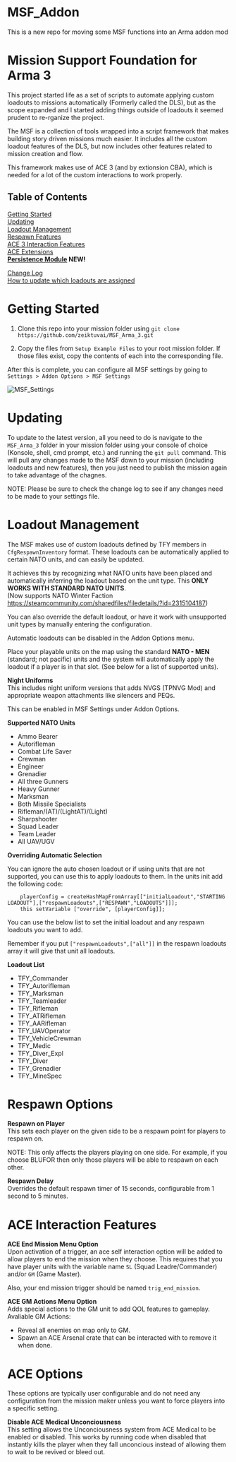 # MSF_Addon
This is a new repo for moving some MSF functions into an Arma addon mod


# Mission Support Foundation for Arma 3

This project started life as a set of scripts to automate applying custom loadouts to missions automatically (Formerly called the DLS), but as the scope expanded and I started adding things outside of loadouts it seemed prudent to re-rganize the project.  

The MSF is a collection of tools wrapped into a script framework that makes building story driven missions much easier.  It includes all the custom loadout features of the DLS, but now includes other features related to mission creation and flow.  

This framework makes use of ACE 3 (and by extionsion CBA), which is needed for a lot of the custom interactions to work properly.  

## Table of Contents  

[Getting Started](#getting-started)  
[Updating](#updating)  
[Loadout Management](#loadout-management)  
[Respawn Features](#respawn-options)  
[ACE 3 Interaction Features](#ace-interaction-features)  
[ACE Extensions](#ace-extensions)  
**[Persistence Module](Persistence.md) NEW!**

[Change Log](/Docs/Changelog.md)  
[How to update which loadouts are assigned](/Docs/Updating%20Assigned%20Loadouts.md)  

# Getting Started

1. Clone this repo into your mission folder using `git clone https://github.com/zeiktuvai/MSF_Arma_3.git` 

2. Copy the files from `Setup Example Files` to your root mission folder.  If those files exist, copy the contents of each into the corresponding file.

After this is complete, you can configure all MSF settings by going to `Settings > Addon Options > MSF Settings`

![MSF_Settings](https://raw.githubusercontent.com/zeiktuvai/TFY_Arma3/c3cd00d0fafba1322924c1d89cc020ef7831e2b5/img/MSF_Settings.png)

# Updating

To update to the latest version, all you need to do is navigate to the `MSF_Arma_3` folder in your mission folder using your console of choice (Konsole, shell, cmd prompt, etc.) and running the `git pull` command.  This will pull any changes made to the MSF down to your mission (including loadouts and new features), then you just need to publish the mission again to take advantage of the chagnes.

NOTE: Please be sure to check the change log to see if any changes need to be made to your settings file.

# Loadout Management

The MSF makes use of custom loadouts defined by TFY members in `CfgRespawnInventory` format.  These loadouts can be automatically applied to certain NATO units, and can easily be updated.  

It achieves this by recognizing what NATO units have been placed and automatically inferring the loadout based on the unit type.  This **ONLY WORKS WITH STANDARD NATO UNITS**.  
(Now supports NATO Winter Faction https://steamcommunity.com/sharedfiles/filedetails/?id=2315104187)

You can also override the default loadout, or have it work with unsupported unit types by manually entering the configuration.

Automatic loadouts can be disabled in the Addon Options menu.

Place your playable units on the map using the standard **NATO - MEN** (standard; not pacific) units and the system will automatically apply the loadout if a player is in that slot. (See below for a list of supported units). 

**Night Uniforms**  
This includes night uniform versions that adds NVGS (TPNVG Mod) and appropriate weapon attachments like silencers and PEQs.  

This can be enabled in MSF Settings under Addon Options.

**Supported NATO Units**
- Ammo Bearer
- Autorifleman
- Combat Life Saver
- Crewman
- Engineer
- Grenadier
- All three Gunners
- Heavy Gunner
- Marksman
- Both Missile Specialists
- Rifleman/(AT)/(LightAT)/(Light)
- Sharpshooter
- Squad Leader
- Team Leader
- All UAV/UGV  

**Overriding Automatic Selection**  

You can ignore the auto chosen loadout or if using units that are not supported, you can use this to apply loadouts to them.  In the units init add the following code:

```sqf
    playerConfig = createHashMapFromArray[["initialLoadout","STARTING LOADOUT"],["respawnLoadouts",["RESPAWN","LOADOUTS"]]];
    this setVariable ["override", [playerConfig]];                
```
You can use the below list to set the initial loadout and any respawn loadouts you want to add.  

Remember if you put `["respawnLoadouts",["all"]]` in the respawn loadouts array it will give that unit all loadouts.

**Loadout List**

- TFY_Commander
- TFY_Autorifleman
- TFY_Marksman
- TFY_Teamleader
- TFY_Rifleman
- TFY_ATRifleman
- TFY_AARifleman
- TFY_UAVOperator
- TFY_VehicleCrewman
- TFY_Medic
- TFY_Diver_Expl
- TFY_Diver
- TFY_Grenadier
- TFY_MineSpec  

# Respawn Options

**Respawn on Player**  
This sets each player on the given side to be a respawn point for players to respawn on. 

NOTE: This only affects the players playing on one side.  For example, if you choose BLUFOR then only those players will be able to respawn on each other.

**Respawn Delay**  
Overrides the default respawn timer of 15 seconds, configurable from 1 second to 5 minutes.
    
# ACE Interaction Features

**ACE End Mission Menu Option**  
Upon activation of a trigger, an ace self interaction option will be added to allow players to end the mission when they choose.  This requires
that you have player units with the variable name `SL` (Squad Leadre/Commander) and/or `GM` (Game Master).  

Also, your end mission trigger should be named `trig_end_mission`.  

**ACE GM Actions Menu Option**  
Adds special actions to the GM unit to add QOL features to gameplay. Avaliable GM Actions:  
- Reveal all enemies on map only to GM.  
- Spawn an ACE Arsenal crate that can be interacted with to remove it when done.  

# ACE Options

These options are typically user configurable and do not need any configuration from the mission maker unless you want to force players into a
specific setting.

**Disable ACE Medical Unconciousness**  
This setting allows the Unconciousness system from ACE Medical to be enabled or disabled.  This works by running code when disabled that instantly
kills the player when they fall unconcious instead of allowing them to wait to be revived or bleed out.

